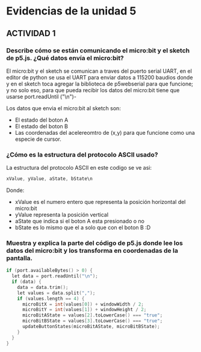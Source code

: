 
# Evidencias de la unidad 5

## ACTIVIDAD 1

### Describe cómo se están comunicando el micro:bit y el sketch de p5.js. ¿Qué datos envía el micro:bit?
El micro:bit y el sketch se comunican a traves del puerto serial UART,  en el editor de python se usa el UART para enviar datos a 115200 baudios donde y en el sketch toca agregar la biblioteca de p5webserial para que funcione; y no solo eso, para que pueda recibir los datos del micro:bit tiene que usarse port.readUntil ("\n")-

Los datos que envia el micro:bit al sketch son:
- El estado del boton A
- El estado del boton B
- Las coordenadas del acelereomtro de (x,y) para que funcione como una especie de cursor.

### ¿Cómo es la estructura del protocolo ASCII usado?
La estructura del protocolo ASCII en este codigo se ve asi:
```cpp
xValue, yValue, aState, bState\n
```
Donde:
- xValue es el numero entero que representa la posición horizontal del micro:bit
- yValue representa la posición vertical
- aState que indica si el boton A esta presionado o no
- bState es lo mismo que el a solo que con el boton B :D

### Muestra y explica la parte del código de p5.js donde lee los datos del micro:bit y los transforma en coordenadas de la pantalla.
```cpp
if (port.availableBytes() > 0) {
  let data = port.readUntil("\n");
  if (data) {
    data = data.trim();
    let values = data.split(",");
    if (values.length == 4) {
      microBitX = int(values[0]) + windowWidth / 2;
      microBitY = int(values[1]) + windowHeight / 2;
      microBitAState = values[2].toLowerCase() === "true";
      microBitBState = values[3].toLowerCase() === "true";
      updateButtonStates(microBitAState, microBitBState);
    }
  }
}

```




